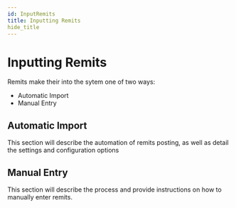```yaml
---
id: InputRemits
title: Inputting Remits
hide_title
---
```


# **Inputting Remits**
Remits make their into the sytem one of two ways:
* Automatic Import
* Manual Entry

## Automatic Import
This section will describe the automation of remits posting, as well as detail the settings and configuration options

## Manual Entry
This section will describe the process and provide instructions on how to manually enter remits.